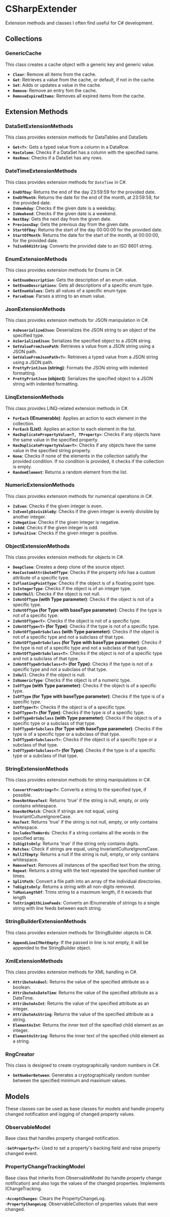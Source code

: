 # CSharpExtender

Extension methods and classes I often find useful for C# development.

## Collections

### GenericCache

This class creates a cache object with a generic key and generic value.

- **`Clear`**: Remove all items from the cache.
- **`Get`**: Retrieves a value from the cache, or default, if not in the cache.
- **`Set`**: Adds or updates a value in the cache.
- **`Remove`**: Remove an entry fom the cache.
- **`RemoveExpiredItems`**: Removes all expired items from the cache.

## Extension Methods

### DataSetExtensionMethods

This class provides extension methods for DataTables and DataSets

- **`Get<T>`**: Gets a typed value from a column in a DataRow.
- **`HasColumn`**: Checks if a DataSet has a column with the specified name.
- **`HasRows`**: Checks if a DataSet has any rows.

### DateTimeExtensionMethods

This class provides extension methods for `DateTime` in C#.

- **`EndOfDay`**: Returns the end of the day 23:59:59 for the provided date.
- **`EndOfMonth`**: Returns the date for the end of the month, at 23:59:59, for the provided date.
- **`IsWeekday`**: Checks if the given date is a weekday.
- **`IsWeekend`**: Checks if the given date is a weekend.
- **`NextDay`**: Gets the next day from the given date.
- **`PreviousDay`**: Gets the previous day from the given date.
- **`StartOfDay`**: Returns the start of the day 00:00:00 for the provided date.
- **`StartOfMonth`**: Returns the date for the start of the month, at 00:00:00, for the provided date.
- **`ToIso8601String`**: Converts the provided date to an ISO 8601 string.

### EnumExtensionMethods

This class provides extension methods for Enums in C#.

- **`GetEnumDescription`**: Gets the description of an enum value.
- **`GetEnumDescriptions`**: Gets all descriptions of a specific enum type.
- **`GetEnumValues`**: Gets all values of a specific enum type.
- **`ParseEnum`**: Parses a string to an enum value.

### JsonExtensionMethods

This class provides extension methods for JSON manipulation in C#.

- **`AsDeserializedJson`**: Deserializes the JSON string to an object of the specified type.
- **`AsSerializedJson`**: Serializes the specified object to a JSON string.
- **`GetValueFromJsonPath`**: Retrieves a value from a JSON string using a JSON path.
- **`GetValueFromJsonPath<T>`**: Retrieves a typed value from a JSON string using a JSON path.
- **`PrettyPrintJson` (string)**: Formats the JSON string with indented formatting.
- **`PrettyPrintJson` (object)**: Serializes the specified object to a JSON string with indented formatting.

### LinqExtensionMethods

This class provides LINQ-related extension methods in C#.

- **`ForEach` (IEnumerable)**: Applies an action to each element in the collection.
- **`ForEach` (List)**: Applies an action to each element in the list.
- **`HasDuplicatePropertyValue<T, TProperty>`**: Checks if any objects have the same value in the specified property.
- **`HasDuplicatePropertyValue<T>`**: Checks if any objects have the same value in the specified string property.
- **`None`**: Checks if none of the elements in the collection satisfy the provided condition. If no condition is provided, it checks if the collection is empty.
- **`RandomElement`**: Returns a random element from the list.

### NumericExtensionMethods

This class provides extension methods for numerical operations in C#.

- **`IsEven`**: Checks if the given integer is even.
- **`IsEvenlyDivisibleBy`**: Checks if the given integer is evenly divisible by another integer.
- **`IsNegative`**: Checks if the given integer is negative.
- **`IsOdd`**: Checks if the given integer is odd.
- **`IsPositive`**: Checks if the given integer is positive.

### ObjectExtensionMethods

This class provides extension methods for objects in C#.

- **`DeepClone`**: Creates a deep clone of the source object.
- **`HasCustomAttributeOfType`**: Checks if the property info has a custom attribute of a specific type.
- **`IsFloatingPointType`**: Checks if the object is of a floating point type.
- **`IsIntegerType`**: Checks if the object is of an integer type.
- **`IsNotNull`**: Checks if the object is not null.
- **`IsNotOfType` (with Type parameter)**: Checks if the object is not of a specific type.
- **`IsNotOfType` (for Type with baseType parameter)**: Checks if the type is not of a specific type.
- **`IsNotOfType<T>`**: Checks if the object is not of a specific type.
- **`IsNotOfType<T>` (for Type)**: Checks if the type is not of a specific type.
- **`IsNotOfTypeOrSubclass` (with Type parameter)**: Checks if the object is not of a specific type and not a subclass of that type.
- **`IsNotOfTypeOrSubclass` (for Type with baseType parameter)**: Checks if the type is not of a specific type and not a subclass of that type.
- **`IsNotOfTypeOrSubclass<T>`**: Checks if the object is not of a specific type and not a subclass of that type.
- **`IsNotOfTypeOrSubclass<T>` (for Type)**: Checks if the type is not of a specific type and not a subclass of that type.
- **`IsNull`**: Checks if the object is null.
- **`IsNumericType`**: Checks if the object is of a numeric type.
- **`IsOfType` (with Type parameter)**: Checks if the object is of a specific type.
- **`IsOfType` (for Type with baseType parameter)**: Checks if the type is of a specific type.
- **`IsOfType<T>`**: Checks if the object is of a specific type.
- **`IsOfType<T>` (for Type)**: Checks if the type is of a specific type.
- **`IsOfTypeOrSubclass` (with Type parameter)**: Checks if the object is of a specific type or a subclass of that type.
- **`IsOfTypeOrSubclass` (for Type with baseType parameter)**: Checks if the type is of a specific type or a subclass of that type.
- **`IsOfTypeOrSubclass<T>`**: Checks if the object is of a specific type or a subclass of that type.
- **`IsOfTypeOrSubclass<T>` (for Type)**: Checks if the type is of a specific type or a subclass of that type.

### StringExtensionMethods

This class provides extension methods for string manipulations in C#.

- **`ConvertFromString<T>`**: Converts a string to the specified type, if possible.
- **`DoesNotHaveText`**: Returns 'true' if the string is null, empty, or only contains whitespace.
- **`DoesNotMatch`**: Check if strings are not equal, using InvariantCultureIgnoreCase.
- **`HasText`**: Returns 'true' if the string is not null, empty, or only contains whitespace.
- **`IncludesTheWords`**: Checks if a string contains all the words in the specified array.
- **`IsDigitsOnly`**: Returns 'true' if the string only contains digits.
- **`Matches`**: Check if strings are equal, using InvariantCultureIgnoreCase.
- **`NullIfEmpty`**: Returns a null if the string is null, empty, or only contains whitespace.
- **`RemoveText`**: Removes all instances of the specified text from the string.
- **`Repeat`**: Returns a string with the text repeated the specified number of times.
- **`SplitPath`**: Convert a file path into an array of the individual directories.
- **`ToDigitsOnly`**: Returns a string with all non-digits removed.
- **`ToMaxLengthOf`**: Trims string to a maximum length, if it exceeds that length
- **`ToStringWithLineFeeds`**: Converts an IEnumerable of strings to a single string with line feeds between each string.

### StringBuilderExtensionMethods

This class provides extension methods for StringBuilder objects in C#.

- **`AppendLineIfNotEmpty`**: If the passed in line is not empty, it will be appended to the StringBuilder object.

### XmlExtensionMethods

This class provides extension methods for XML handling in C#.

- **`AttributeAsBool`**: Returns the value of the specified attribute as a boolean.
- **`AttributeAsDateTime`**: Returns the value of the specified attribute as a DateTime.
- **`AttributeAsInt`**: Returns the value of the specified attribute as an integer.
- **`AttributeAsString`**: Returns the value of the specified attribute as a string.
- **`ElementAsInt`**: Returns the inner text of the specified child element as an integer.
- **`ElementAsString`**: Returns the inner text of the specified child element as a string.

### RngCreator

This class is designed to create cryptographically random numbers in C#.

- **`GetNumberBetween`**: Generates a cryptographically random number between the specified minimum and maximum values.

## Models

These classes can be used as base classes for models and handle property changed notification and logging of changed property values.

### ObservableModel

Base class that handles property changed notification.

-**`SetProperty<T>`**: Used to set a property's backing field and raise property changed event.

### PropertyChangeTrackingModel

Base class that inherits from ObservableModel (to handle property change notification) and also logs the values of the changed properties. Implements IChangeTracking.

-**`AcceptChanges`**: Clears the PropertyChangeLog.  
-**`PropertyChangeLog`**: ObservableCollection of properties values that were changed.

